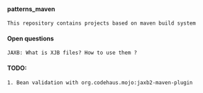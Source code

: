 #### patterns_maven

    This repository contains projects based on maven build system
    
#### Open questions
     
    JAXB: What is XJB files? How to use them ?
    
#### TODO:

    1. Bean validation with org.codehaus.mojo:jaxb2-maven-plugin   